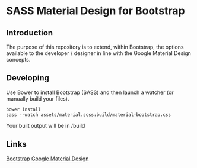 # SASS Material Design for Bootstrap

## Introduction

The purpose of this repository is to extend, within Bootstrap, the options available to the developer / designer in line with the Google Material Design concepts.

## Developing

Use Bower to install Bootstrap (SASS) and then launch a watcher (or manually build your files).

```
bower install
sass --watch assets/material.scss:build/material-bootstrap.css
```

Your built output will be in /build

## Links

[Bootstrap](http://getbootstrap.com)
[Google Material Design](http://www.google.com/design/spec/material-design)
